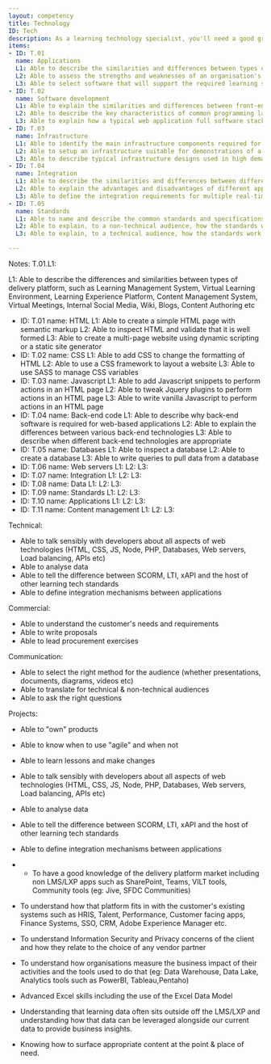 ```yaml
---
layout: competency
title: Technology
ID: Tech
description: As a learning technology specialist, you'll need a good grasp of the technologies that underpin websites, mobile apps, communication tools and the connections between them.
items:
- ID: T.01
  name: Applications
  L1: Able to describe the similarities and differences between types of delivery platform
  L2: Able to assess the strengths and weaknesses of an organisation's existing technology landscape in the context of learning.
  L3: Able to select software that will support the required learning strategy whilst fitting into the organisation's existing technology landscape.
- ID: T.02
  name: Software development
  L1: Able to explain the similarities and differences between front-end and back-end development
  L2: Able to describe the key characteristics of common programming languages and associated frameworks
  L3: Able to explain how a typical web application full software stack works together
- ID: T.03
  name: Infrastructure
  L1: Able to identify the main infrastructure components required for web application delivery
  L2: Able to setup an infrastructure suitable for demonstrations of a web application
  L3: Able to describe typical infrastructure designs used in high demand applications
- ID: T.04
  name: Integration
  L1: Able to describe the similarities and differences between different approaches to data integration
  L2: Able to explain the advantages and disadvantages of different approaches to data integration
  L3: Able to define the integration requirements for multiple real-time and batch processes between two or more systems
- ID: T.05
  name: Standards
  L1: Able to name and describe the common standards and specifications in use within the Training and Education industries
  L2: Able to explain, to a non-technical audience, how the standards work
  L3: Able to explain, to a technical audience, how the standards work

---
```

Notes:
T.01.L1:

  L1: Able to describe the differences and similarities between types of delivery platform, such as Learning Management System, Virtual Learning Environment, Learning Experience Platform, Content Management System, Virtual Meetings, Internal Social Media, Wiki, Blogs, Content Authoring etc


- ID: T.01
  name: HTML
  L1: Able to create a simple HTML page with semantic markup
  L2: Able to inspect HTML and validate that it is well formed
  L3: Able to create a multi-page website using dynamic scripting or a static site generator
- ID: T.02
  name: CSS
  L1: Able to add CSS to change the formatting of HTML
  L2: Able to use a CSS framework to layout a website 
  L3: Able to use SASS to manage CSS variables
- ID: T.03
  name: Javascript
  L1: Able to add Javascript snippets to perform actions in an HTML page
  L2: Able to tweak Jquery plugins to perform actions in an HTML page
  L3: Able to write vanilla Javascript to perform actions in an HTML page
- ID: T.04
  name: Back-end code
  L1: Able to describe why back-end software is required for web-based applications
  L2: Able to explain the differences between various back-end technologies
  L3: Able to describe when different back-end technologies are appropriate
- ID: T.05
  name: Databases
  L1: Able to inspect a database
  L2: Able to create a database
  L3: Able to write queries to pull data from a database
- ID: T.06
  name: Web servers
  L1: 
  L2: 
  L3: 
- ID: T.07
  name: Integration
  L1: 
  L2: 
  L3:
- ID: T.08
  name: Data
  L1: 
  L2: 
  L3:  
- ID: T.09
  name: Standards
  L1: 
  L2: 
  L3: 
- ID: T.10
  name: Applications
  L1: 
  L2: 
  L3:
- ID: T.11
  name: Content management
  L1: 
  L2: 
  L3: 

Technical:
- Able to talk sensibly with developers about all aspects of web technologies (HTML, CSS, JS, Node, PHP, Databases, Web servers, Load balancing, APIs etc)
- Able to analyse data
- Able to tell the difference between SCORM, LTI, xAPI and the host of other learning tech standards
- Able to define integration mechanisms between applications



Commercial:
- Able to understand the customer's needs and requirements
- Able to write proposals
- Able to lead procurement exercises

Communication:
- Able to select the right method for the audience (whether presentations, documents, diagrams, videos etc)
- Able to translate for technical & non-technical audiences
- Able to ask the right questions

Projects:
- Able to "own" products
- Able to know when to use "agile" and when not
- Able to learn lessons and make changes

- Able to talk sensibly with developers about all aspects of web technologies (HTML, CSS, JS, Node, PHP, Databases, Web servers, Load balancing, APIs etc)
- Able to analyse data
- Able to tell the difference between SCORM, LTI, xAPI and the host of other learning tech standards
- Able to define integration mechanisms between applications
- - To have a good knowledge of the delivery platform market including non LMS/LXP apps such as SharePoint, Teams, VILT tools, Community tools (eg: Jive, SFDC Communities)
- To understand how that platform fits in with the customer's existing systems such as HRIS, Talent, Performance, Customer facing apps, Finance Systems, SSO, CRM, Adobe Experience Manager etc.
- To understand Information Security and Privacy concerns of the client and how they relate to the choice of any vendor partner
- To understand how organisations measure the business impact of their activities and the tools used to do that (eg: Data Warehouse, Data Lake, Analytics tools such as PowerBI, Tableau,Pentaho)
- Advanced Excel skills including the use of the Excel Data Model
- Understanding that learning data often sits outside off the LMS/LXP and understanding how that data can be leveraged alongside our current data to provide business insights.
- Knowing how to surface appropriate content at the point & place of need.

